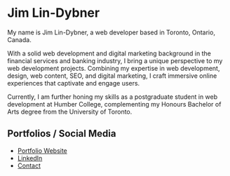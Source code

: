 # Jim Lin-Dybner

My name is Jim Lin-Dybner, a web developer based in Toronto, Ontario, Canada.

With a solid web development and digital marketing background in the financial services and banking industry, I bring a unique perspective to my web development projects. Combining my expertise in web development, design, web content, SEO, and digital marketing, I craft immersive online experiences that captivate and engage users.

Currently, I am further honing my skills as a postgraduate student in web development at Humber College, complementing my Honours Bachelor of Arts degree from the University of Toronto.

## Portfolios / Social Media
- [Portfolio Website](http://lindybner.com)
- [LinkedIn](https://github.com/jimlindybner)
- [Contact](HTTP://lindybner.com/contact)

<!--
**jimlindybner/jimlindybner** is a ✨ _special_ ✨ repository because its `README.md` (this file) appears on your GitHub profile.

Here are some ideas to get you started:

- 🔭 I’m currently working on ...
- 🌱 I’m currently learning ...
- 👯 I’m looking to collaborate on ...
- 🤔 I’m looking for help with ...
- 💬 Ask me about ...
- 📫 How to reach me: ...
- 😄 Pronouns: ...
- ⚡ Fun fact: ...
-->

